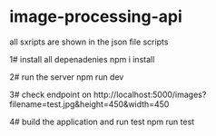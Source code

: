 # image-processing-api

all sxripts are shown in the json file scripts

1# install all depenadenies
npm i install

2# run the server 
npm run dev

3# check endpoint on http://localhost:5000/images?filename=test.jpg&height=450&width=450

4# build the application and run test
npm run test


